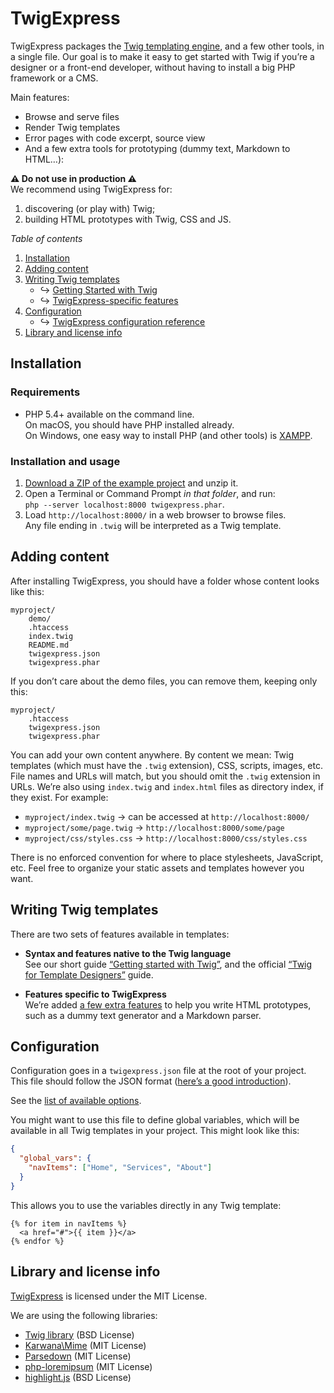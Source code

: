 TwigExpress
===========

TwigExpress packages the [Twig templating engine][TWIG_HOME], and a few other tools, in a single file. Our goal is to make it easy to get started with Twig if you’re a designer or a front-end developer, without having to install a big PHP framework or a CMS.

Main features:

-   Browse and serve files
-   Render Twig templates
-   Error pages with code excerpt, source view
-   And a few extra tools for prototyping (dummy text, Markdown to HTML…):

**⚠ Do not use in production ⚠**<br>
We recommend using TwigExpress for:

1.  discovering (or play with) Twig;
2.  building HTML prototypes with Twig, CSS and JS.

*Table of contents*

1.  [Installation](#installation)
2.  [Adding content](#adding-content)
3.  [Writing Twig templates](#writing-twig-templates)
    -   ↪ [Getting Started with Twig](doc/intro.md)
    -   ↪ [TwigExpress-specific features](doc/extras.md)
4.  [Configuration](#configuration)
    -   ↪ [TwigExpress configuration reference](doc/config.md)
5.  [Library and license info](#library-and-license-info)


Installation
------------

### Requirements

-   PHP 5.4+ available on the command line.<br>
    On macOS, you should have PHP installed already.<br>
    On Windows, one easy way to install PHP (and other tools) is [XAMPP](https://www.apachefriends.org/download.html).

### Installation and usage

1.  [Download a ZIP of the example project][DOWNLOAD] and unzip it.
2.  Open a Terminal or Command Prompt *in that folder*, and run:<br>
    `php --server localhost:8000 twigexpress.phar`.
3.  Load `http://localhost:8000/` in a web browser to browse files.<br>
    Any file ending in `.twig` will be interpreted as a Twig template.


Adding content
--------------

After installing TwigExpress, you should have a folder whose content looks like this:

```
myproject/
    demo/
    .htaccess
    index.twig
    README.md
    twigexpress.json
    twigexpress.phar
```

If you don’t care about the demo files, you can remove them, keeping only this:

```
myproject/
    .htaccess
    twigexpress.json
    twigexpress.phar
```

You can add your own content anywhere. By content we mean: Twig templates (which must have the `.twig` extension), CSS, scripts, images, etc. File names and URLs will match, but you should omit the `.twig` extension in URLs. We’re also using `index.twig` and `index.html` files as directory index, if they exist. For example:

- `myproject/index.twig` → can be accessed at `http://localhost:8000/`
- `myproject/some/page.twig` → `http://localhost:8000/some/page`
- `myproject/css/styles.css` → `http://localhost:8000/css/styles.css`

There is no enforced convention for where to place stylesheets, JavaScript, etc. Feel free to organize your static assets and templates however you want.


Writing Twig templates
----------------------

There are two sets of features available in templates:

-   **Syntax and features native to the Twig language**<br>
    See our short guide [“Getting started with Twig”](doc/intro.md), and the official [“Twig for Template Designers”][TWIG_INTRO] guide.

-   **Features specific to TwigExpress**<br>
    We’re added [a few extra features](doc/extras.md) to help you write HTML prototypes, such as a dummy text generator and a Markdown parser.


Configuration
-------------

Configuration goes in a `twigexpress.json` file at the root of your project. This file should follow the JSON format ([here’s a good introduction](https://www.digitalocean.com/community/tutorials/an-introduction-to-json)).

See the [list of available options](doc/config.md).

You might want to use this file to define global variables, which will be available in all Twig templates in your project. This might look like this:

```json
{
  "global_vars": {
    "navItems": ["Home", "Services", "About"]
  }
}
```

This allows you to use the variables directly in any Twig template:

```twig
{% for item in navItems %}
  <a href="#">{{ item }}</a>
{% endfor %}
```


Library and license info
------------------------

[TwigExpress][] is licensed under the MIT License.

We are using the following libraries:

- [Twig library][TWIG_LIB] (BSD License)
- [Karwana\Mime][MIME_LIB] (MIT License)
- [Parsedown][] (MIT License)
- [php-loremipsum][] (MIT License)
- [highlight.js][] (BSD License)


[TwigExpress]: https://github.com/kaliop/twig-express
[DOWNLOAD]: https://github.com/kaliop/twig-express/archive/download.zip
[TWIG_HOME]: https://twig.sensiolabs.org/
[TWIG_LIB]: https://github.com/twigphp/Twig
[MIME_LIB]: https://github.com/karwana/php-mime
[TWIG_INTRO]: https://twig.sensiolabs.org/doc/1.x/templates.html
[Parsedown]: http://parsedown.org/
[php-loremipsum]: https://github.com/joshtronic/php-loremipsum/
[highlight.js]: https://github.com/isagalaev/highlight.js
